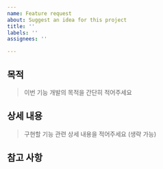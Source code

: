 ```yaml
---
name: Feature request
about: Suggest an idea for this project
title: ''
labels: ''
assignees: ''

---
```


## 목적
> 이번 기능 개발의 목적을 간단히 적어주세요

## 상세 내용
> 구현할 기능 관련 상세 내용을 적어주세요 (생략 가능)

## 참고 사항
